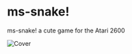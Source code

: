 ms-snake!
=========

ms-snake! a cute game for the Atari 2600

![Cover](http://mad4j.github.io/ms-snake/images/cover-small.jpg)
